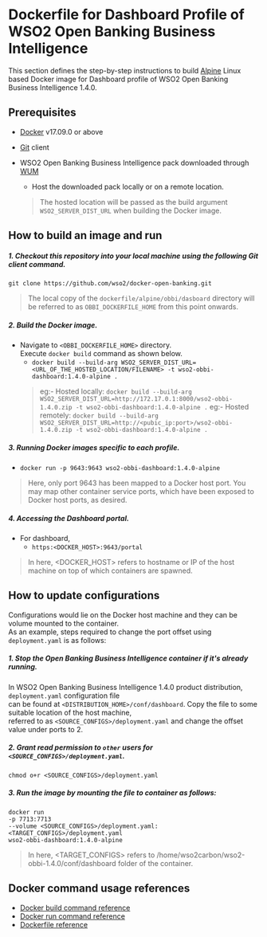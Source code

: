 # Dockerfile for Dashboard Profile of WSO2 Open Banking Business Intelligence #

This section defines the step-by-step instructions to build [Alpine](https://hub.docker.com/_/alpine/) Linux based Docker image for Dashboard profile of
WSO2 Open Banking Business Intelligence 1.4.0.

## Prerequisites

* [Docker](https://www.docker.com/get-docker) v17.09.0 or above
* [Git](https://git-scm.com/book/en/v2/Getting-Started-Installing-Git) client

* WSO2 Open Banking Business Intelligence pack downloaded through [WUM](https://docs.wso2.com/display/OB140/Setting+Up+Servers)
    + Host the downloaded pack locally or on a remote location.
    > The hosted location will be passed as the build argument `WSO2_SERVER_DIST_URL` when building the Docker image. 

## How to build an image and run

##### 1. Checkout this repository into your local machine using the following Git client command.

```
git clone https://github.com/wso2/docker-open-banking.git
```

> The local copy of the `dockerfile/alpine/obbi/dasboard` directory will be referred to as `OBBI_DOCKERFILE_HOME` from this point onwards.

##### 2. Build the Docker image.

- Navigate to `<OBBI_DOCKERFILE_HOME>` directory. <br>
  Execute `docker build` command as shown below.
    + `docker build --build-arg WSO2_SERVER_DIST_URL=<URL_OF_THE_HOSTED_LOCATION/FILENAME> -t wso2-obbi-dashboard:1.4.0-alpine .`
    > eg:- Hosted locally: `docker build --build-arg WSO2_SERVER_DIST_URL=http://172.17.0.1:8000/wso2-obbi-1.4.0.zip -t wso2-obbi-dashboard:1.4.0-alpine .`
    > eg:- Hosted remotely: `docker build --build-arg WSO2_SERVER_DIST_URL=http://<pubic_ip:port>/wso2-obbi-1.4.0.zip -t wso2-obbi-dashboard:1.4.0-alpine .`
    
##### 3. Running Docker images specific to each profile.

- `docker run -p 9643:9643 wso2-obbi-dashboard:1.4.0-alpine`
> Here, only port 9643 has been mapped to a Docker host port.
You may map other container service ports, which have been exposed to Docker host ports, as desired.

##### 4. Accessing the Dashboard portal.

- For dashboard,
    + `https:<DOCKER_HOST>:9643/portal`
    
> In here, <DOCKER_HOST> refers to hostname or IP of the host machine on top of which containers are spawned.

## How to update configurations

Configurations would lie on the Docker host machine and they can be volume mounted to the container. <br>
As an example, steps required to change the port offset using `deployment.yaml` is as follows:

##### 1. Stop the Open Banking Business Intelligence container if it's already running.

In WSO2 Open Banking Business Intelligence 1.4.0 product distribution, `deployment.yaml` configuration file <br>
can be found at `<DISTRIBUTION_HOME>/conf/dashboard`. Copy the file to some suitable location of the host machine, <br>
referred to as `<SOURCE_CONFIGS>/deployment.yaml` and change the offset value under ports to 2.

##### 2. Grant read permission to `other` users for `<SOURCE_CONFIGS>/deployment.yaml`.

```
chmod o+r <SOURCE_CONFIGS>/deployment.yaml
```

##### 3. Run the image by mounting the file to container as follows:

```
docker run 
-p 7713:7713
--volume <SOURCE_CONFIGS>/deployment.yaml:<TARGET_CONFIGS>/deployment.yaml
wso2-obbi-dashboard:1.4.0-alpine
```

> In here, <TARGET_CONFIGS> refers to /home/wso2carbon/wso2-obbi-1.4.0/conf/dashboard folder of the container.

## Docker command usage references

* [Docker build command reference](https://docs.docker.com/engine/reference/commandline/build/)
* [Docker run command reference](https://docs.docker.com/engine/reference/run/)
* [Dockerfile reference](https://docs.docker.com/engine/reference/builder/)
